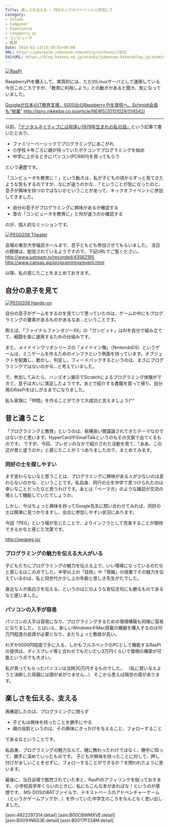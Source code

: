 ```yaml
---
Title: 楽しさを伝える - PEGキックオフイベントに参加して
Category:
- Column
- Computer
- Experience
- raspberry pi
- コンピュータ
- 教育
Date: 2014-02-11T15:10:01+09:00
URL: https://yourpalm.jubenoum.com/entry/archives/2632
EditURL: https://blog.hatena.ne.jp/atauky/jubenoum.hatenablog.jp/atom/entry/6653458415120886678
---
```


<p><a class='flickr2tag-img' href='http://www.flickr.com/photo.gne?id=12450989533' title='RasPi'><img src='http://farm8.staticflickr.com/7328/12450989533_ff72763301.jpg' alt='RasPi'></a></p>

<p>RaspberryPiを購入して、実質的には、ただのLinuxサーバとして運用している今日このごろですが、「教育に利用しよう」との動きがあると聞き、気になっていました。</p>

<p><a href="http://itpro.nikkeibp.co.jp/article/NEWS/20131029/514542/">Googleが日本のIT教育支援、5000台のRaspberry Piを提供へ、Schmidt会長も“授業”</a>
<a href="http://itpro.nikkeibp.co.jp/article/NEWS/20131029/514542/">http://itpro.nikkeibp.co.jp/article/NEWS/20131029/514542/</a></p>

<hr />

<p>以前、<a href="http://yourpalm.jubenoum.com/archives/2063">「デジタルネイティブには程遠い1978年生まれの私の話」</a>という記事で書いたとおり、</p>

<ul>
<li>ファミリーベーシックでプログラミングにあこがれ</li>
<li>小学校４年ごろに親が持っていたポケコンでプログラミングを始め</li>
<li>中学に上がるときにパソコン(PC9801)を買ってもらう</li>
</ul>

<p>という遍歴です。</p>

<p>「コンピュータを教育に！」という動きは、私が子どもの頃からずっと見てきたような気もするのですが、なにが違うのかな…？ということが気になったのと、息子が興味を持つのではないかということがあって、キックオフイベントに参加してきました。</p>

<ul>
<li>自分の息子がプログラミングに興味があるか確認する</li>
<li>昔の「コンピュータを教育に」と何が違うのか確認する</li>
</ul>

<p>のが、個人的なミッションです。</p>

<p><a class='flickr2tag-img' href='http://www.flickr.com/photo.gne?id=12450745085' title='PEG0208 Theater'><img src='http://farm8.staticflickr.com/7380/12450745085_99b142bc4d.jpg' alt='PEG0208 Theater'></a></p>

<p>会場の東京大学福武ホールまで、息子ともども参加させてもらいました。
当日の模様は、配信されているようですので、下記URLでご覧ください。
<a href="http://www.ustream.tv/recorded/43562195">http://www.ustream.tv/recorded/43562195</a>
<a href="http://www.canvas.ws/programming/event.html">http://www.canvas.ws/programming/event.html</a></p>

<p>以降、私の感じたことをまとめておきます。</p>

<h2>自分の息子を見て</h2>

<p><a class='flickr2tag-img' href='http://www.flickr.com/photo.gne?id=12450889813' title='PEG0208 Hands-on'><img src='http://farm6.staticflickr.com/5502/12450889813_1c4273129f.jpg' alt='PEG0208 Hands-on'></a></p>

<p>自分の息子がゲームをするのを見ていて思っていたのは、ゲームの中にもプログラミングの要素があるものがあるなあ…ということです。</p>

<p>例えば、「ファイナルファンタジーXII」の「ガンビット」はAIを自分で組み立てて、戦闘を楽に運用するための仕組みです。</p>

<p>また、メイドインワリオシリーズの「メイドイン俺」（NintendoDS）というゲームは、ミニゲームを作るためのインフラという側面を持っています。オブジェクトを配置し、動かし、判定し、フィードバックするというのは、まさにプログラミングではないのかな…と考えていました。</p>

<p>で、参加してみたら、ハンズオン展示でScratchによるプログラミング体験ができて、息子は大いに満足したようです。あとで紹介する書籍を買って帰り、自分用のRasPiをほしがるまでになりました。</p>

<p>私も家族に「仲間」を作ることができて大成功と言えましょう(^^</p>

<h2>昔と違うこと</h2>

<p>「プログラミングと教育」というのは、結構長い間議論されてきたテーマなのではないかと思います。HyperCardやSmallTalkというのもその文脈で出てくるものです。
ですが、今回、プレゼンのなかで紹介された活動を見て、「ああ、この辺が昔と違うのか」と感じたことが３つありましたので、まとめてみます。</p>

<h3>同好の士を探しやすい</h3>

<p>まず変わらないなと思うことは、プログラミングに興味がある人が少ないのは変わらないのかな、ということです。私自身、同行の士を中学で見つけられたのは幸いなことだったなと思うわけです。あとは「ベーマガ」のような雑誌が交流の場として機能していたでしょうか。</p>

<p>しかし、今はちょっと興味を持ってGoogle先生に問い合わせてみれば、同好の士は簡単に見つかりますし、会合に参加しやすい状況にあります。</p>

<p>今回「PEG」という場が生じたことで、よりインフラとして充実することが期待できるかなと感じた次第です。</p>

<p><a href="http://pegpeg.jp/">http://pegpeg.jp/</a></p>

<h3>プログラミングの魅力を伝える大人がいる</h3>

<p>子どもたちにプログラミングの魅力を伝える上で、いい環境になっているのだなと感じるはこの点でした。中学以上の「技術」や「情報」の授業でその魅力を伝えているのは、私と同世代か少し上の年齢と思しき先生がたでした。</p>

<p>身近な人が面白さを伝える、というのはどのような宣伝文句にも勝るものであるなと感じました。</p>

<h3>パソコンの入手が容易</h3>

<p>パソコンの入手は容易になり、プログラミングするための環境構築も同様に容易になりました。
とはいえ、新しいWindowsやMac搭載の機器を購入するのは10万円程度の投資が必要となり、まだちょっと敷居が高い。</p>

<p>わずか5000円程度で手に入る、しかもフルスペックのPCとして機能するRasPiの提供は、ディスプレイ等と合わせてもだいたい3万円くらいで環境の構築が可能という点でも大きい。</p>

<p>私が買ってもらったパソコンは当時30万円するものでした。
（私に買い与えようと決断した両親には頭があがりません…）
そこから思えば隔世の感があります。</p>

<h2>楽しさを伝える、支える</h2>

<p>再確認したのは、プログラミングに限らず</p>

<ul>
<li>子どもは興味を持ったことを勝手にやる</li>
<li>親の役割というのは、その興味にきっかけを与えること、フォローすること</li>
</ul>

<p>であるなということです。</p>

<p>私自身、プログラミングの魅力なんて、親に教わったわけではなく、勝手に知って、勝手に深めていったものです。
子どもが興味を持ったことに対して、押し付けがましいことをせずに、フォローすることができるか？を問われたように思います。</p>

<p>最後に、当日会場で販売されていた本と、RasPiのアフィリンクを貼っておきます。
小学校高学年くらいのときに、私にもこんな本があればな！というのが感想です。
MS-DOSのBATファイルで、テキストベースのアドベンチャーゲーム（というかゲームブックか…）を作っていた中学生のころをなんとなく思い出しました。</p>


[asin:4822297314:detail]
[asin:B00CBWMXVE:detail]
[asin:B001HN6G3E:detail]
[asin:B0017P334M:detail]

